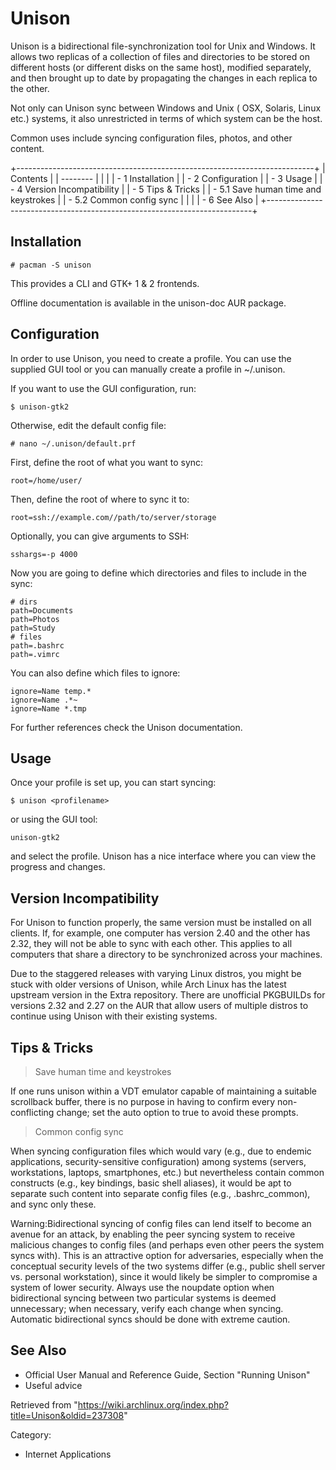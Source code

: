 Unison
======

Unison is a bidirectional file-synchronization tool for Unix and
Windows. It allows two replicas of a collection of files and directories
to be stored on different hosts (or different disks on the same host),
modified separately, and then brought up to date by propagating the
changes in each replica to the other.

Not only can Unison sync between Windows and Unix ( OSX, Solaris, Linux
etc.) systems, it also unrestricted in terms of which system can be the
host.

Common uses include syncing configuration files, photos, and other
content.

+--------------------------------------------------------------------------+
| Contents                                                                 |
| --------                                                                 |
|                                                                          |
| -   1 Installation                                                       |
| -   2 Configuration                                                      |
| -   3 Usage                                                              |
| -   4 Version Incompatibility                                            |
| -   5 Tips & Tricks                                                      |
|     -   5.1 Save human time and keystrokes                               |
|     -   5.2 Common config sync                                           |
|                                                                          |
| -   6 See Also                                                           |
+--------------------------------------------------------------------------+

Installation
------------

    # pacman -S unison

This provides a CLI and GTK+ 1 & 2 frontends.

Offline documentation is available in the unison-doc AUR package.

Configuration
-------------

In order to use Unison, you need to create a profile. You can use the
supplied GUI tool or you can manually create a profile in ~/.unison.

If you want to use the GUI configuration, run:

    $ unison-gtk2

Otherwise, edit the default config file:

    # nano ~/.unison/default.prf

First, define the root of what you want to sync:

    root=/home/user/

Then, define the root of where to sync it to:

    root=ssh://example.com//path/to/server/storage

Optionally, you can give arguments to SSH:

    sshargs=-p 4000

Now you are going to define which directories and files to include in
the sync:

    # dirs
    path=Documents
    path=Photos
    path=Study
    # files
    path=.bashrc
    path=.vimrc

You can also define which files to ignore:

    ignore=Name temp.*
    ignore=Name .*~
    ignore=Name *.tmp

For further references check the Unison documentation.

Usage
-----

Once your profile is set up, you can start syncing:

    $ unison <profilename>

or using the GUI tool:

    unison-gtk2

and select the profile. Unison has a nice interface where you can view
the progress and changes.

Version Incompatibility
-----------------------

For Unison to function properly, the same version must be installed on
all clients. If, for example, one computer has version 2.40 and the
other has 2.32, they will not be able to sync with each other. This
applies to all computers that share a directory to be synchronized
across your machines.

Due to the staggered releases with varying Linux distros, you might be
stuck with older versions of Unison, while Arch Linux has the latest
upstream version in the Extra repository. There are unofficial PKGBUILDs
for versions 2.32 and 2.27 on the AUR that allow users of multiple
distros to continue using Unison with their existing systems.

Tips & Tricks
-------------

> Save human time and keystrokes

If one runs unison within a VDT emulator capable of maintaining a
suitable scrollback buffer, there is no purpose in having to confirm
every non-conflicting change; set the auto option to true to avoid these
prompts.

> Common config sync

When syncing configuration files which would vary (e.g., due to endemic
applications, security-sensitive configuration) among systems (servers,
workstations, laptops, smartphones, etc.) but nevertheless contain
common constructs (e.g., key bindings, basic shell aliases), it would be
apt to separate such content into separate config files (e.g.,
.bashrc_common), and sync only these.

Warning:Bidirectional syncing of config files can lend itself to become
an avenue for an attack, by enabling the peer syncing system to receive
malicious changes to config files (and perhaps even other peers the
system syncs with). This is an attractive option for adversaries,
especially when the conceptual security levels of the two systems differ
(e.g., public shell server vs. personal workstation), since it would
likely be simpler to compromise a system of lower security. Always use
the noupdate option when bidirectional syncing between two particular
systems is deemed unnecessary; when necessary, verify each change when
syncing. Automatic bidirectional syncs should be done with extreme
caution.

See Also
--------

-   Official User Manual and Reference Guide, Section "Running Unison"
-   Useful advice

Retrieved from
"https://wiki.archlinux.org/index.php?title=Unison&oldid=237308"

Category:

-   Internet Applications
